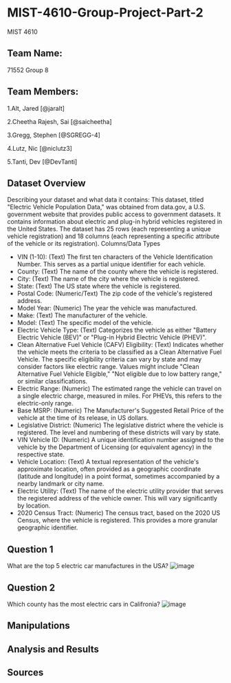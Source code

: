 # MIST-4610-Group-Project-Part-2
MIST 4610

## Team Name: 
71552 Group 8

## Team Members:
1.Alt, Jared [@jaralt]

2.Cheetha Rajesh, Sai [@saicheetha]

3.Gregg, Stephen [@SGREGG-4]

4.Lutz, Nic [@niclutz3]

5.Tanti, Dev [@DevTanti]

## Dataset Overview

Describing your dataset and what data it contains:
This dataset, titled "Electric Vehicle Population Data," was obtained from data.gov, a U.S.
government website that provides public access to government datasets. It contains information
about electric and plug-in hybrid vehicles registered in the United States. The dataset has 25
rows (each representing a unique vehicle registration) and 18 columns (each representing a
specific attribute of the vehicle or its registration).
Columns/Data Types
- VIN (1-10): (Text) The first ten characters of the Vehicle Identification Number. This
serves as a partial unique identifier for each vehicle.
- County: (Text) The name of the county where the vehicle is registered.
- City: (Text) The name of the city where the vehicle is registered.
- State: (Text) The US state where the vehicle is registered.
- Postal Code: (Numeric/Text) The zip code of the vehicle's registered address.
- Model Year: (Numeric) The year the vehicle was manufactured.
- Make: (Text) The manufacturer of the vehicle.
- Model: (Text) The specific model of the vehicle.
- Electric Vehicle Type: (Text) Categorizes the vehicle as either "Battery Electric Vehicle
(BEV)" or "Plug-in Hybrid Electric Vehicle (PHEV)".
- Clean Alternative Fuel Vehicle (CAFV) Eligibility: (Text) Indicates whether the vehicle
meets the criteria to be classified as a Clean Alternative Fuel Vehicle. The specific
eligibility criteria can vary by state and may consider factors like electric range. Values
might include "Clean Alternative Fuel Vehicle Eligible," "Not eligible due to low battery
range," or similar classifications.
- Electric Range: (Numeric) The estimated range the vehicle can travel on a single
electric charge, measured in miles. For PHEVs, this refers to the electric-only range.
- Base MSRP: (Numeric) The Manufacturer's Suggested Retail Price of the vehicle at the
time of its release, in US dollars.
- Legislative District: (Numeric) The legislative district where the vehicle is registered.
The level and numbering of these districts will vary by state.
- VIN Vehicle ID: (Numeric) A unique identification number assigned to the vehicle by the
Department of Licensing (or equivalent agency) in the respective state.
- Vehicle Location: (Text) A textual representation of the vehicle's approximate location,
often provided as a geographic coordinate (latitude and longitude) in a point format,
sometimes accompanied by a nearby landmark or city name.
- Electric Utility: (Text) The name of the electric utility provider that serves the registered
address of the vehicle owner. This will vary significantly by location.
- 2020 Census Tract: (Numeric) The census tract, based on the 2020 US Census, where
the vehicle is registered. This provides a more granular geographic identifier.

## Question 1
What are the top 5 electric car manufactures in the USA?
![image](https://github.com/user-attachments/assets/62e2e37f-367d-41a1-ba5c-ba4178ba7abb)

## Question 2
Which county has the most electric cars in Califronia?
![image](https://github.com/user-attachments/assets/60b7ceec-6e06-443c-ad56-27adae938638)

## Manipulations

## Analysis and Results

## Sources




